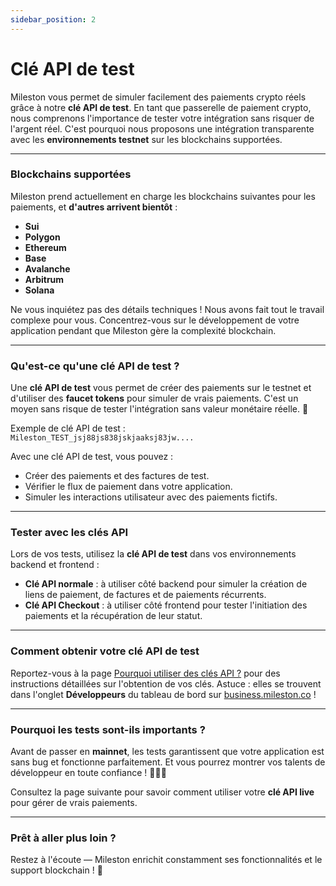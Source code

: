 ```yaml
---
sidebar_position: 2
---
```


# Clé API de test

Mileston vous permet de simuler facilement des paiements crypto réels grâce à notre **clé API de test**. En tant que passerelle de paiement crypto, nous comprenons l'importance de tester votre intégration sans risquer de l'argent réel. C'est pourquoi nous proposons une intégration transparente avec les **environnements testnet** sur les blockchains supportées.

---

### Blockchains supportées

Mileston prend actuellement en charge les blockchains suivantes pour les paiements, et **d'autres arrivent bientôt** :

- **Sui**
- **Polygon**
- **Ethereum**
- **Base**
- **Avalanche**
- **Arbitrum**
- **Solana**

Ne vous inquiétez pas des détails techniques ! Nous avons fait tout le travail complexe pour vous. Concentrez-vous sur le développement de votre application pendant que Mileston gère la complexité blockchain.

---

### Qu'est-ce qu'une clé API de test ?

Une **clé API de test** vous permet de créer des paiements sur le testnet et d'utiliser des **faucet tokens** pour simuler de vrais paiements. C'est un moyen sans risque de tester l'intégration sans valeur monétaire réelle. 🎉

Exemple de clé API de test :  
`Mileston_TEST_jsj88js838jskjaaksj83jw....`

Avec une clé API de test, vous pouvez :

- Créer des paiements et des factures de test.
- Vérifier le flux de paiement dans votre application.
- Simuler les interactions utilisateur avec des paiements fictifs.

---

### Tester avec les clés API

Lors de vos tests, utilisez la **clé API de test** dans vos environnements backend et frontend :

- **Clé API normale** : à utiliser côté backend pour simuler la création de liens de paiement, de factures et de paiements récurrents.
- **Clé API Checkout** : à utiliser côté frontend pour tester l'initiation des paiements et la récupération de leur statut.

---

### Comment obtenir votre clé API de test

Reportez-vous à la page [Pourquoi utiliser des clés API ?](./why-api-key) pour des instructions détaillées sur l'obtention de vos clés. Astuce : elles se trouvent dans l'onglet **Développeurs** du tableau de bord sur [business.mileston.co](https://business.mileston.co) !

---

### Pourquoi les tests sont-ils importants ?

Avant de passer en **mainnet**, les tests garantissent que votre application est sans bug et fonctionne parfaitement. Et vous pourrez montrer vos talents de développeur en toute confiance ! 🧑‍💻✨

Consultez la page suivante pour savoir comment utiliser votre **clé API live** pour gérer de vrais paiements.

---

### Prêt à aller plus loin ?

Restez à l'écoute — Mileston enrichit constamment ses fonctionnalités et le support blockchain ! 🚀
